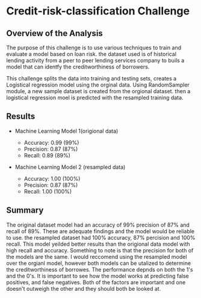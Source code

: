 # Credit-risk-classification Challenge

## Overview of the Analysis

The purpose of this challenge is to use various techniques to train and evaluate a model based on loan risk. the dataset used is of historical lending activity from a peer to peer lending services company to buils a model that can identfy the creditworthiness of borrowers.

This challenge splits the data into training and testing sets, creates a Logistical regression model using the orginal data. Using RandomSampler module, a new sample dataset is created from the orgional dataset. then a logistical regression moel is predicted with the resampled training data.

## Results

* Machine Learning Model 1(origional data)
    * Accuracy: 0.99 (99%)
    * Precision: 0.87 (87%)
    * Recall: 0.89 (89%)
  
* Machine Learning Model 2 (resampled data)
    * Accuracy: 1.00 (100%)
    * Precision: 0.87 (87%)
    * Recall: 1.00 (100%)
    
## Summary

The original dataset model had an accuracy of 99% precision of 87% and recall of 89%. These are adequate findings and the model would be reliable to use. the resampled dataset had 100% accuracy, 87% percision and 100% recall. This model yeilded better results than the origional data model with high recall and accuracy. Something to note is that the precision for both of the models are the same. I would reccomend using the resampled model over the orgianl model, however both models can be utalized to determine the creditworthiness of borrowes. 
The performance depnds on both the 1's and the 0's. It is important to see how the model works at predicting false positives, and false negatives. Both of the factors are important and one doesn't outweigh the other and they should both be looked at.